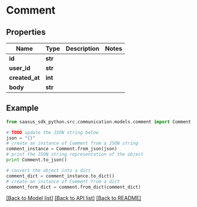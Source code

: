 # Comment


## Properties

Name | Type | Description | Notes
------------ | ------------- | ------------- | -------------
**id** | **str** |  | 
**user_id** | **str** |  | 
**created_at** | **int** |  | 
**body** | **str** |  | 

## Example

```python
from saasus_sdk_python.src.communication.models.comment import Comment

# TODO update the JSON string below
json = "{}"
# create an instance of Comment from a JSON string
comment_instance = Comment.from_json(json)
# print the JSON string representation of the object
print Comment.to_json()

# convert the object into a dict
comment_dict = comment_instance.to_dict()
# create an instance of Comment from a dict
comment_form_dict = comment.from_dict(comment_dict)
```
[[Back to Model list]](../README.md#documentation-for-models) [[Back to API list]](../README.md#documentation-for-api-endpoints) [[Back to README]](../README.md)


